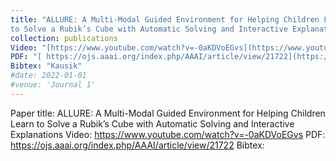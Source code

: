 ```yaml
---
title: "ALLURE: A Multi-Modal Guided Environment for Helping Children Learn 
to Solve a Rubik’s Cube with Automatic Solving and Interactive Explanations"
collection: publications
Video: "[https://www.youtube.com/watch?v=-0aKDVoEGvs](https://www.youtube.com/watch?v=-0aKDVoEGvs)"
PDF: "[ https://ojs.aaai.org/index.php/AAAI/article/view/21722](https://ojs.aaai.org/index.php/AAAI/article/view/21722)"
Bibtex: "Kausik"
#date: 2022-01-01
#venue: 'Journal 1'
---
```


Paper title: ALLURE: A Multi-Modal Guided Environment for Helping Children Learn 
to Solve a Rubik’s Cube with Automatic Solving and Interactive Explanations
Video: https://www.youtube.com/watch?v=-0aKDVoEGvs
PDF: https://ojs.aaai.org/index.php/AAAI/article/view/21722
Bibtex: